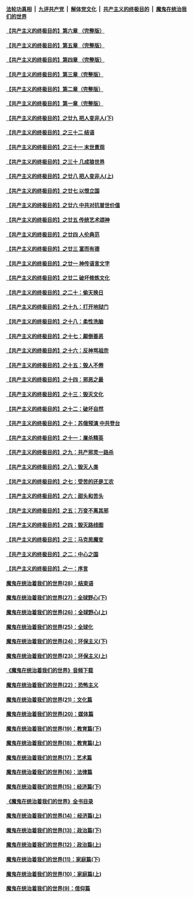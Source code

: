 ####  [法轮功真相](../../../../basic/blob/master/README.md?t=05281330) &nbsp;|&nbsp; [九评共产党](../../../../9ping.md/blob/master/README.md?t=05281330) &nbsp;|&nbsp; [解体党文化](../../../../jtdwh.md/blob/master/README.md?t=05281330)  &nbsp;|&nbsp; [共产主义的终极目的](../../../../gczydzjmd.md/blob/master/README.md?t=05281330) &nbsp;|&nbsp; [魔鬼在统治我们的世界](../../../../mgztzwmdsj.md/blob/master/README.md?t=05281330) 

#### [【共产主义的终极目的】第六章 （完整版）](../pages/nsc422/n11428913.md?t=05281330) 

#### [【共产主义的终极目的】第五章 （完整版）](../pages/nsc422/n11428912.md?t=05281330) 

#### [【共产主义的终极目的】第四章 （完整版）](../pages/nsc422/n11428907.md?t=05281330) 

#### [【共产主义的终极目的】第三章（完整版）](../pages/nsc422/n11428848.md?t=05281330) 

#### [【共产主义的终极目的】第二章（完整版）](../pages/nsc422/n11428831.md?t=05281330) 

#### [【共产主义的终极目的】第一章（完整版）](../pages/nsc422/n11417651.md?t=05281330) 

#### [【共产主义的终极目的】之廿九 把人变非人(下)](../pages/nsc422/n11344140.md?t=05281330) 

#### [【共产主义的终极目的】之三十二 结语](../pages/nsc422/n11360535.md?t=05281330) 

#### [【共产主义的终极目的】之三十一 末世景观](../pages/nsc422/n11351129.md?t=05281330) 

#### [【共产主义的终极目的】之三十 几成狼世界](../pages/nsc422/n11348280.md?t=05281330) 

#### [【共产主义的终极目的】之廿八 把人变非人(上)](../pages/nsc422/n11340492.md?t=05281330) 

#### [【共产主义的终极目的】之廿七 以恨立国](../pages/nsc422/n11336944.md?t=05281330) 

#### [【共产主义的终极目的】之廿六 中共对抗普世价值](../pages/nsc422/n11324785.md?t=05281330) 

#### [【共产主义的终极目的】之廿五 传统艺术颂神](../pages/nsc422/n11296396.md?t=05281330) 

#### [【共产主义的终极目的】之廿四 人伦典范](../pages/nsc422/n11296397.md?t=05281330) 

#### [【共产主义的终极目的】之廿三 富而有德](../pages/nsc422/n11283598.md?t=05281330) 

#### [【共产主义的终极目的】之廿一 神传语言文字](../pages/nsc422/n11263265.md?t=05281330) 

#### [【共产主义的终极目的】之廿二 破坏修炼文化](../pages/nsc422/n11245728.md?t=05281330) 

#### [【共产主义的终极目的】之二十：偷天换日](../pages/nsc422/n11238846.md?t=05281330) 

#### [【共产主义的终极目的】之十九：打开地狱门](../pages/nsc422/n11206376.md?t=05281330) 

#### [【共产主义的终极目的】之十八：柔性洗脑](../pages/nsc422/n11199994.md?t=05281330) 

#### [【共产主义的终极目的】之十七：颠倒善恶](../pages/nsc422/n11179782.md?t=05281330) 

#### [【共产主义的终极目的】之十六：反神骂祖宗](../pages/nsc422/n11166798.md?t=05281330) 

#### [【共产主义的终极目的】之十五：毁人不倦](../pages/nsc422/n11166792.md?t=05281330) 

#### [【共产主义的终极目的】之十四：邪恶之最](../pages/nsc422/n11150249.md?t=05281330) 

#### [【共产主义的终极目的】之十三：毁灭文化](../pages/nsc422/n11135227.md?t=05281330) 

#### [【共产主义的终极目的】之十二：破坏自然](../pages/nsc422/n11135214.md?t=05281330) 

#### [【共产主义的终极目的】之十：苏俄预演 中共登台](../pages/nsc422/n11118424.md?t=05281330) 

#### [【共产主义的终极目的】之十一：屠杀精英](../pages/nsc422/n11118442.md?t=05281330) 

#### [【共产主义的终极目的】之九：共产邪灵一路杀](../pages/nsc422/n11114139.md?t=05281330) 

#### [【共产主义的终极目的】之八：毁灭人类](../pages/nsc422/n11108503.md?t=05281330) 

#### [【共产主义的终极目的】之七：受苦的还是工农](../pages/nsc422/n11101809.md?t=05281330) 

#### [【共产主义的终极目的】之六：甜头和苦头](../pages/nsc422/n11096971.md?t=05281330) 

#### [【共产主义的终极目的】之五：万变不离其邪](../pages/nsc422/n11091285.md?t=05281330) 

#### [【共产主义的终极目的】之四：毁灭路线图](../pages/nsc422/n11086284.md?t=05281330) 

#### [【共产主义的终极目的】之三：马克思魔变](../pages/nsc422/n11061941.md?t=05281330) 

#### [【共产主义的终极目的】之二：中心之国](../pages/nsc422/n11047728.md?t=05281330) 

#### [【共产主义的终极目的】之一：序言](../pages/nsc422/n11086077.md?t=05281330) 

#### [魔鬼在统治着我们的世界(28)：结束语](../pages/nsc422/n10936246.md?t=05281330) 

#### [魔鬼在统治着我们的世界(27)：全球野心(下)](../pages/nsc422/n10928319.md?t=05281330) 

#### [魔鬼在统治着我们的世界(26)：全球野心(上)](../pages/nsc422/n10900318.md?t=05281330) 

#### [魔鬼在统治着我们的世界(25)：全球化](../pages/nsc422/n10788205.md?t=05281330) 

#### [魔鬼在统治着我们的世界(24)：环保主义(下)](../pages/nsc422/n10695307.md?t=05281330) 

#### [魔鬼在统治着我们的世界(23)：环保主义(上)](../pages/nsc422/n10688613.md?t=05281330) 

#### [《魔鬼在统治着我们的世界》音频下载](../pages/nsc422/n10635553.md?t=05281330) 

#### [魔鬼在统治着我们的世界(22)：恐怖主义](../pages/nsc422/n10614727.md?t=05281330) 

#### [魔鬼在统治着我们的世界(21)：文化篇](../pages/nsc422/n10597706.md?t=05281330) 

#### [魔鬼在统治着我们的世界(20)：媒体篇](../pages/nsc422/n10586579.md?t=05281330) 

#### [魔鬼在统治着我们的世界(19)：教育篇(下)](../pages/nsc422/n10564808.md?t=05281330) 

#### [魔鬼在统治着我们的世界(18)：教育篇(上)](../pages/nsc422/n10526970.md?t=05281330) 

#### [魔鬼在统治着我们的世界(17)：艺术篇](../pages/nsc422/n10499093.md?t=05281330) 

#### [魔鬼在统治着我们的世界(16)：法律篇](../pages/nsc422/n10485969.md?t=05281330) 

#### [魔鬼在统治着我们的世界(15)：经济篇(下)](../pages/nsc422/n10469975.md?t=05281330) 

#### [《魔鬼在统治着我们的世界》全书目录](../pages/nsc422/n10464261.md?t=05281330) 

#### [魔鬼在统治着我们的世界(14)：经济篇(上)](../pages/nsc422/n10457370.md?t=05281330) 

#### [魔鬼在统治着我们的世界(13)：政治篇(下)](../pages/nsc422/n10448270.md?t=05281330) 

#### [魔鬼在统治着我们的世界(12)：政治篇(上)](../pages/nsc422/n10444576.md?t=05281330) 

#### [魔鬼在统治着我们的世界(11)：家庭篇(下)](../pages/nsc422/n10440961.md?t=05281330) 

#### [魔鬼在统治着我们的世界(10)：家庭篇(上)](../pages/nsc422/n10435448.md?t=05281330) 

#### [魔鬼在统治着我们的世界(9)：信仰篇](../pages/nsc422/n10432159.md?t=05281330) 

